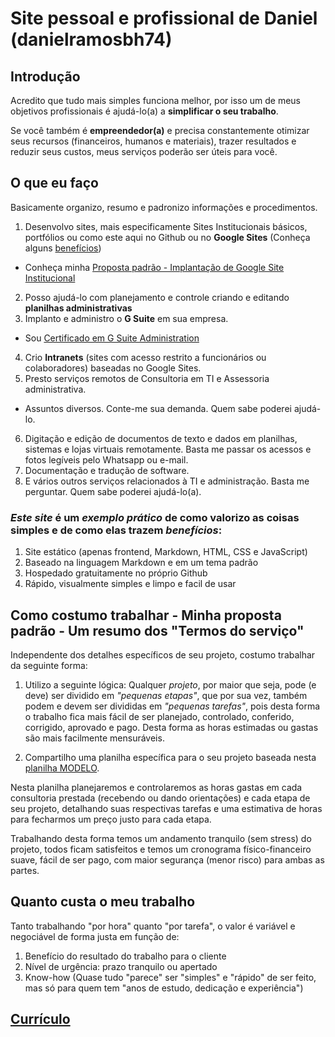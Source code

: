 # Site pessoal e profissional de Daniel (danielramosbh74)

<!-- ## [English version - REVISAR - Desatualizada](https://danielramosbh74.github.io/index_en) -->

## Introdução

Acredito que tudo mais simples funciona melhor, por isso um de meus objetivos profissionais é ajudá-lo(a) a **simplificar o seu trabalho**.

Se você também é **empreendedor(a)** e precisa constantemente otimizar seus recursos (financeiros, humanos e materiais), trazer resultados e reduzir seus custos, meus serviços poderão ser úteis para você.

## O que eu faço

Basicamente organizo, resumo e padronizo informações e procedimentos.

1. Desenvolvo sites, mais especificamente Sites Institucionais básicos, portfólios ou  como este aqui no Github ou no **Google Sites** (Conheça alguns [benefícios](https://www.google.com/search?q=beneficios+google+sites&oq=beneficios+google+sites&aqs=chrome..69i57.5606j0j7&sourceid=chrome&ie=UTF-8))
- Conheça minha [Proposta padrão - Implantação de Google Site Institucional](https://docs.google.com/document/d/e/2PACX-1vTbdf-VHAz_v0_16yYMftqaQbKLDpqqkcqMgP1HfKTMbHPqPll0JiRnioViE703bT9X73ju7m0uu8dV/pub)
2. Posso ajudá-lo com planejamento e controle criando e editando **planilhas administrativas**
3. Implanto e administro o **G Suite** em sua empresa.
- Sou [Certificado em G Suite Administration](https://www.coursera.org/account/accomplishments/specialization/ZVUC5RXBVQBJ)
4. Crio **Intranets** (sites com acesso restrito a funcionários ou colaboradores) baseadas no Google Sites.
5. Presto serviços remotos de Consultoria em TI e Assessoria administrativa.
- Assuntos diversos. Conte-me sua demanda. Quem sabe poderei ajudá-lo.
6. Digitação e edição de documentos de texto e dados em planilhas, sistemas e lojas virtuais remotamente.
Basta me passar os acessos e fotos legíveis pelo Whatsapp ou e-mail.
7. Documentação e tradução de software.
8. E vários outros serviços relacionados à TI e administração.
Basta me perguntar. Quem sabe poderei ajudá-lo(a).

### _Este site_ é um _exemplo prático_ de como valorizo as coisas simples e de como elas trazem _benefícios_: 
1. Site estático (apenas frontend, Markdown, HTML, CSS e JavaScript)
2. Baseado na linguagem Markdown e em um tema padrão
3. Hospedado gratuitamente no próprio Github
4. Rápido, visualmente simples e limpo e facil de usar

## Como costumo trabalhar - Minha proposta padrão - Um resumo dos "Termos do serviço"

Independente dos detalhes específicos de seu projeto, costumo trabalhar da seguinte forma:

1. Utilizo a seguinte lógica: Qualquer _projeto_, por maior que seja, pode (e deve) ser dividido em _"pequenas etapas"_, que por sua vez, também podem e devem ser divididas em _"pequenas tarefas"_, pois desta forma o trabalho fica mais fácil de ser planejado, controlado, conferido, corrigido, aprovado e pago. Desta forma as horas estimadas ou gastas são mais facilmente mensuráveis.

2. Compartilho uma planilha específica para o seu projeto baseada nesta [planilha MODELO](https://docs.google.com/spreadsheets/d/1m-keNEWa1AIkxRtxG7HGU8Qh71zId0TK2Fx9dpbx7OM/edit#gid=0).

Nesta planilha planejaremos e controlaremos as horas gastas em cada consultoria prestada (recebendo ou dando orientações) e cada etapa de seu projeto, detalhando suas respectivas tarefas e uma estimativa de horas para fecharmos um preço justo para cada etapa.

Trabalhando desta forma temos um andamento tranquilo (sem stress) do projeto, todos ficam satisfeitos e temos um cronograma físico-financeiro suave, fácil de ser pago, com maior segurança (menor risco) para ambas as partes.

## Quanto custa o meu trabalho

Tanto trabalhando "por hora" quanto "por tarefa", o valor é variável e negociável de forma justa em função de:

1. Benefício do resultado do trabalho para o cliente
2. Nível de urgência: prazo tranquilo ou apertado
3. Know-how (Quase tudo "parece" ser "simples" e "rápido" de ser feito, mas só para quem tem "anos de estudo, dedicação e experiência")

## [Currículo](https://docs.google.com/document/d/e/2PACX-1vT4ZszyCHsQ7uXm00EuLSWy834s5TeKNlMAkgSNJEWKDftY6m3I1jlFf44HvDcSYa2wFVWyHzmGudgN/pub)
